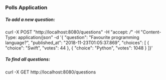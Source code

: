 ### Polls Application

##### To add a new question:
curl -X POST "http://localhost:8080/questions" -H "accept: */*" -H "Content-Type: application/json" -d '{ "question": "Favourite programming language?", "published_at": "2018-11-23T01:05:37.869", "choices": [ { "choice": "Swift", "votes": 44 }, { "choice": "Python", "votes": 1048 } ]}'

##### To find all questions:
curl -X GET http://localhost:8080/questions
